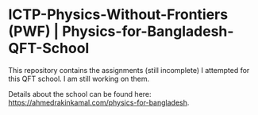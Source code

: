 # ICTP-Physics-Without-Frontiers (PWF) | Physics-for-Bangladesh-QFT-School
This repository contains the assignments (still incomplete) I attempted for this QFT school. I am still working on them.

Details about the school can be found here: https://ahmedrakinkamal.com/physics-for-bangladesh.
